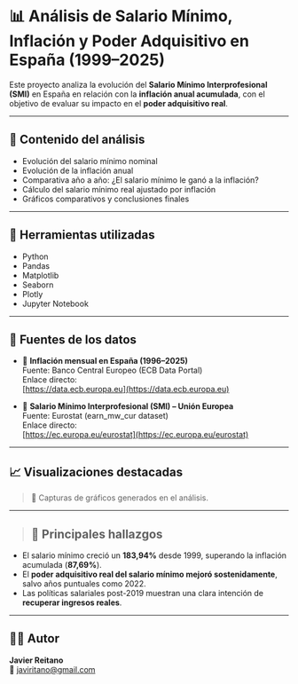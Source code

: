 # 📊 Análisis de Salario Mínimo, Inflación y Poder Adquisitivo en España (1999–2025)

Este proyecto analiza la evolución del **Salario Mínimo Interprofesional (SMI)** en España en relación con la **inflación anual acumulada**, con el objetivo de evaluar su impacto en el **poder adquisitivo real**.

---

## 📁 Contenido del análisis

- Evolución del salario mínimo nominal
- Evolución de la inflación anual
- Comparativa año a año: ¿El salario mínimo le ganó a la inflación?
- Cálculo del salario mínimo real ajustado por inflación
- Gráficos comparativos y conclusiones finales

---

## 🧪 Herramientas utilizadas

- Python
- Pandas
- Matplotlib
- Seaborn
- Plotly
- Jupyter Notebook

---

## 📂 Fuentes de los datos

- 🔸 **Inflación mensual en España (1996–2025)**  
  Fuente: Banco Central Europeo (ECB Data Portal)  
  Enlace directo:  
  [https://data.ecb.europa.eu](https://data.ecb.europa.eu)

- 🔸 **Salario Mínimo Interprofesional (SMI) – Unión Europea**  
  Fuente: Eurostat (earn_mw_cur dataset)  
  Enlace directo:  
  [https://ec.europa.eu/eurostat](https://ec.europa.eu/eurostat)

---

## 📈 Visualizaciones destacadas

> 📌 Capturas de gráficos generados en el análisis.

---

> ## 🧠 Principales hallazgos

- El salario mínimo creció un **183,94%** desde 1999, superando la inflación acumulada (**87,69%**).
- El **poder adquisitivo real del salario mínimo mejoró sostenidamente**, salvo años puntuales como 2022.
- Las políticas salariales post-2019 muestran una clara intención de **recuperar ingresos reales**.

---

## 👨‍💻 Autor

**Javier Reitano**  
📧 javiritano@gmail.com

